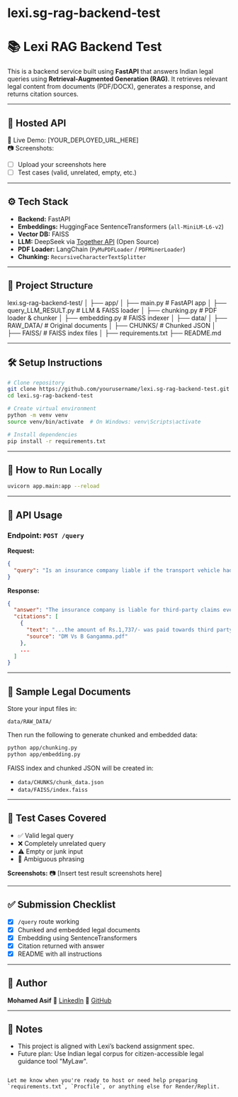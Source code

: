 # lexi.sg-rag-backend-test






# 📚 Lexi RAG Backend Test

This is a backend service built using **FastAPI** that answers Indian legal queries using **Retrieval-Augmented Generation (RAG)**. It retrieves relevant legal content from documents (PDF/DOCX), generates a response, and returns citation sources.

---

## 🚀 Hosted API

📎 Live Demo: [YOUR_DEPLOYED_URL_HERE]  
📷 Screenshots:  
- [ ] Upload your screenshots here  
- [ ] Test cases (valid, unrelated, empty, etc.)

---

## ⚙️ Tech Stack

- **Backend:** FastAPI  
- **Embeddings:** HuggingFace SentenceTransformers (`all-MiniLM-L6-v2`)  
- **Vector DB:** FAISS  
- **LLM:** DeepSeek via [Together API](https://www.together.ai/) (Open Source)  
- **PDF Loader:** LangChain (`PyMuPDFLoader` / `PDFMinerLoader`)  
- **Chunking:** `RecursiveCharacterTextSplitter`

---

## 📂 Project Structure



lexi.sg-rag-backend-test/
│
├── app/
│   ├── main.py                  # FastAPI app
│   ├── query\_LLM\_RESULT.py      # LLM & FAISS loader
│   ├── chunking.py              # PDF loader & chunker
│   ├── embedding.py             # FAISS indexer
│
├── data/
│   ├── RAW\_DATA/                # Original documents
│   ├── CHUNKS/                  # Chunked JSON
│   ├── FAISS/                   # FAISS index files
│
├── requirements.txt
├── README.md



---

## 🛠️ Setup Instructions

```bash
# Clone repository
git clone https://github.com/yourusername/lexi.sg-rag-backend-test.git
cd lexi.sg-rag-backend-test

# Create virtual environment
python -m venv venv
source venv/bin/activate  # On Windows: venv\Scripts\activate

# Install dependencies
pip install -r requirements.txt
````

---

## 🔨 How to Run Locally

```bash
uvicorn app.main:app --reload
```

---

## 🔎 API Usage

### Endpoint: `POST /query`

**Request:**

```json
{
  "query": "Is an insurance company liable if the transport vehicle had no permit?"
}
```

**Response:**

```json
{
  "answer": "The insurance company is liable for third-party claims even if the transport vehicle lacked a permit, provided the policy covers third-party risks. ...",
  "citations": [
    {
      "text": "...the amount of Rs.1,737/- was paid towards third party premium...",
      "source": "DM Vs B Gangamma.pdf"
    },
    ...
  ]
}
```

---

## 📄 Sample Legal Documents

Store your input files in:

```
data/RAW_DATA/
```

Then run the following to generate chunked and embedded data:

```bash
python app/chunking.py
python app/embedding.py
```

FAISS index and chunked JSON will be created in:

* `data/CHUNKS/chunk_data.json`
* `data/FAISS/index.faiss`

---

## 🧪 Test Cases Covered

* ✅ Valid legal query
* ❌ Completely unrelated query
* ⚠️ Empty or junk input
* 🤔 Ambiguous phrasing

**Screenshots:**
📷 \[Insert test result screenshots here]

---

## ✅ Submission Checklist

* [x] `/query` route working
* [x] Chunked and embedded legal documents
* [x] Embedding using SentenceTransformers
* [x] Citation returned with answer
* [x] README with all instructions

---

## 👤 Author

**Mohamed Asif**
🔗 [LinkedIn](https://www.linkedin.com/in/mohamed-asif-a5856817b/)
🐙 [GitHub](https://github.com/MohamedAsifS)

---

## 📝 Notes

* This project is aligned with Lexi’s backend assignment spec.
* Future plan: Use Indian legal corpus for citizen-accessible legal guidance tool "MyLaw".

```

Let me know when you're ready to host or need help preparing `requirements.txt`, `Procfile`, or anything else for Render/Replit.
```
